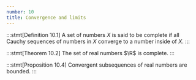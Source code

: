 ```yaml
---
number: 10
title: Convergence and limits
---
```


:::stmt[Definition 10.1]
A set of numbers $X$ is said to be complete if all Cauchy sequences of numbers in $X$ converge to a number inside of $X$.
:::

:::stmt[Theorem 10.2]
The set of real numbers $\R$ is complete.
:::

:::stmt[Proposition 10.4]
Convergent subsequences of real numbers are bounded.
:::
